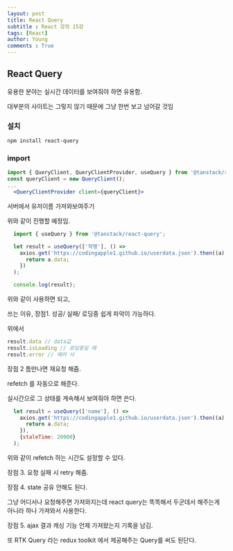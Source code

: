 ```yaml
---
layout: post
title: React Query
subtitle : React 강의 15강
tags: [React]
author: Young
comments : True
---
```


## React Query
유용한 분야는
실시간 데이터를 보여줘야 하면 유용함.

대부분의 사이트는 그렇지 않기 때문에 그냥 한번 보고 넘어갈 것임

### 설치

```
npm install react-query
```


### import
```jsx
import { QueryClient, QueryClientProvider, useQuery } from '@tanstack/react-query' 
const queryClient = new QueryClient();
...
  <QueryClientProvider client={queryClient}> 
```


서버에서 유저이름 가져와보여주기


위와 같이 진행할 예정임.



```jsx
  import { useQuery } from '@tanstack/react-query';

  let result = useQuery(['작명'], () => 
    axios.get('https://codingapple1.github.io/userdata.json').then((a) => {
      return a.data;
    })
  );

  console.log(result);
```

위와 같이 사용하면 되고,

쓰는 이유, 
장점1.
성공/ 실패/ 로딩중 쉽게 파악이 가능하다.

위에서

```js
result.data // data값
result.isLoading // 로딩중일 때
result.error // 에러 시 
```


장점 2 틈만나면 재요청 해줌.

refetch 를 자동으로 해준다.

실시간으로 그 상태를 계속해서 보여줘야 하면 쓴다.



```jsx
  let result = useQuery(['name'], () => 
    axios.get('https://codingapple1.github.io/userdata.json').then((a) => {
      return a.data;
    }),
    {staleTime: 20000}
  );
```

위와 같이 refetch 하는 시간도 설정할 수 있다.


장점 3. 요청 실패 시 retry 해줌.

장점 4. state 공유 안해도 된다.

그냥 어디서나 요청해주면 가져와지는데
react query는 똑똑해서 두군데서 해주는게 아니라
하나 가져와서 사용한다.

장점 5. ajax 결과 캐싱 기능
언제 가져왔는지 기록을 남김.


또 RTK Query 라는 redux toolkit 에서 제공해주는 Query를 써도 된단다.

